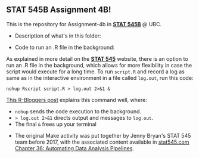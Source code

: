 ## STAT 545B Assignment 4B!

This is the repository for Assignment-4b in [__STAT 545B__](https://stat545.stat.ubc.ca/) @ UBC.


+ Description of what's in this folder:

+ Code to run an .R file in the background:

As explained in more detail on the [__STAT 545__](https://stat545.stat.ubc.ca/notes/notes-b05/) website, there is an option to run an .R file in the background, which allows for more flexibility in case the script would execute for a long time. To run `script.R` and record a log as same as in the interactive environment in a file called `log.out`, run this code:

```
nohup Rscript script.R > log.out 2>&1 &
```

[This R-Bloggers post](https://www.r-bloggers.com/2012/01/long-running-r-commands-unix-screen-nohup-and-r/) explains this command well, where:

- `nohup` sends the code execution to the background.
- `> log.out 2>&1` directs output and messages to `log.out`.
- The final `&` frees up your terminal 

+ The original Make activity was put together by Jenny Bryan's STAT 545 team before 2017, with the associated content available in [stat545.com Chapter 36: Automating Data Analysis Pipelines](https://stat545.com/automating-pipeline.html).
